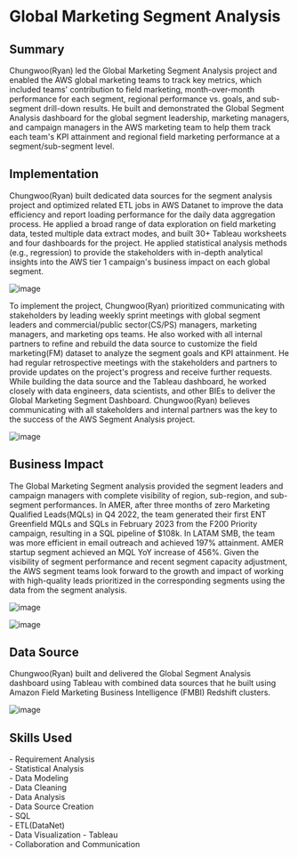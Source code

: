 <!-- Title -->
<h1 align="left">Global Marketing Segment Analysis </h1>


<h2 align="left">Summary </h2>

Chungwoo(Ryan) led the Global Marketing Segment Analysis project and enabled the AWS global marketing teams to track key metrics, which included teams' contribution to field marketing, month-over-month performance for each segment, regional performance vs. goals, and sub-segment drill-down results. He built and demonstrated the Global Segment Analysis dashboard for the global segment leadership, marketing managers, and campaign managers in the AWS marketing team to help them track each team's KPI attainment and regional field marketing performance at a segment/sub-segment level. 


<h2 align="left">Implementation </h2>

Chungwoo(Ryan) built dedicated data sources for the segment analysis project and optimized related ETL jobs in AWS Datanet to improve the data efficiency and report loading performance for the daily data aggregation process. He applied a broad range of data exploration on field marketing data, tested multiple data extract modes, and built 30+ Tableau worksheets and four dashboards for the project. He applied statistical analysis methods (e.g., regression) to provide the stakeholders with in-depth analytical insights into the AWS tier 1 campaign's business impact on each global segment.

![image](https://github.com/ryavse11/ryan_choi_portfolio/assets/151677676/674e6036-764e-4389-9138-e92b04754fca)

To implement the project, Chungwoo(Ryan) prioritized communicating with stakeholders by leading weekly sprint meetings with global segment leaders and commercial/public sector(CS/PS) managers, marketing managers, and marketing ops teams. He also worked with all internal partners to refine and rebuild the data source to customize the field marketing(FM) dataset to analyze the segment goals and KPI attainment. He had regular retrospective meetings with the stakeholders and partners to provide updates on the project's progress and receive further requests. While building the data source and the Tableau dashboard, he worked closely with data engineers, data scientists, and other BIEs to deliver the Global Marketing Segment Dashboard. Chungwoo(Ryan) believes communicating with all stakeholders and internal partners was the key to the success of the AWS Segment Analysis project. 

![image](https://github.com/ryavse11/ryan_choi_portfolio/assets/151677676/7adc4b13-4444-4b46-a803-bce826ee20a6)



<h2 align="left">Business Impact </h2>

The Global Marketing Segment analysis provided the segment leaders and campaign managers with complete visibility of region, sub-region, and sub-segment performances. In AMER, after three months of zero Marketing Qualified Leads(MQLs) in Q4 2022, the team generated their first ENT Greenfield MQLs and SQLs in February 2023 from the F200 Priority campaign, resulting in a SQL pipeline of $108k. In LATAM SMB, the team was more efficient in email outreach and achieved 197% attainment. AMER startup segment achieved an MQL YoY increase of 456%. Given the visibility of segment performance and recent segment capacity adjustment, the AWS segment teams look forward to the growth and impact of working with high-quality leads prioritized in the corresponding segments using the data from the segment analysis.

![image](https://github.com/ryavse11/ryan_choi_portfolio/assets/151677676/cd474df5-b9a8-4168-9446-02c1abd0ba3c)

![image](https://github.com/ryavse11/ryan_choi_portfolio/assets/151677676/c5fea10e-6bdf-4e77-b12c-9d20e5157535)


<h2 align="left">Data Source </h2>

Chungwoo(Ryan) built and delivered the Global Segment Analysis dashboard using Tableau with combined data sources that he built using Amazon Field Marketing Business Intelligence (FMBI) Redshift clusters.

![image](https://github.com/ryavse11/ryan_choi_portfolio/assets/151677676/02c7ed85-834d-49c9-92f0-4cf1a33b6372)

<h2 align="left">Skills Used </h2>
- Requirement Analysis <br>
- Statistical Analysis <br>
- Data Modeling <br>
- Data Cleaning <br>
- Data Analysis <br>
- Data Source Creation <br>
- SQL <br>
- ETL(DataNet)<br>
- Data Visualization - Tableau <br>
- Collaboration and Communication <br>
